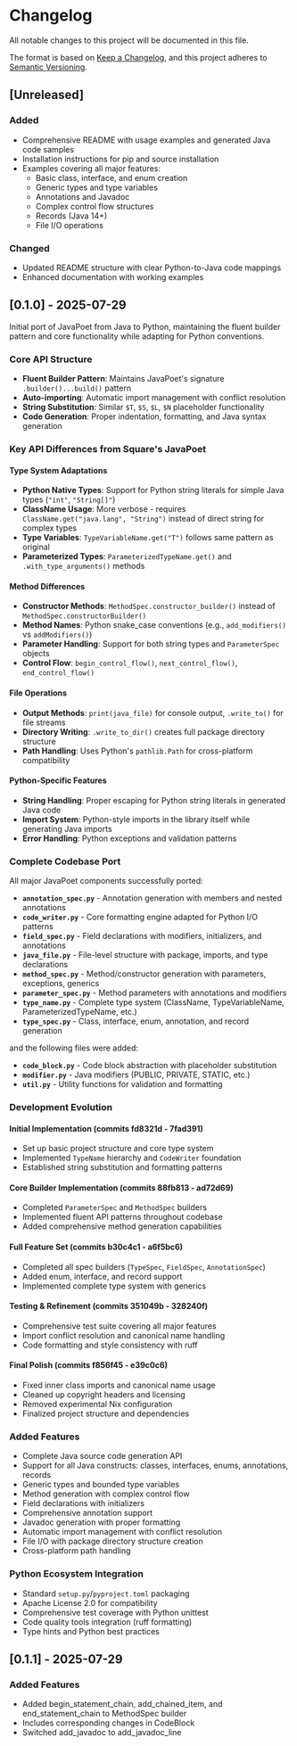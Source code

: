 # Changelog

All notable changes to this project will be documented in this file.

The format is based on [Keep a Changelog](https://keepachangelog.com/en/1.0.0/),
and this project adheres to [Semantic Versioning](https://semver.org/spec/v2.0.0.html).

## [Unreleased]

### Added
- Comprehensive README with usage examples and generated Java code samples
- Installation instructions for pip and source installation
- Examples covering all major features:
  - Basic class, interface, and enum creation
  - Generic types and type variables
  - Annotations and Javadoc
  - Complex control flow structures
  - Records (Java 14+)
  - File I/O operations

### Changed
- Updated README structure with clear Python-to-Java code mappings
- Enhanced documentation with working examples

## [0.1.0] - 2025-07-29

Initial port of JavaPoet from Java to Python, maintaining the fluent builder pattern and core functionality while adapting for Python conventions.

### Core API Structure
- **Fluent Builder Pattern**: Maintains JavaPoet's signature `.builder()...build()` pattern
- **Auto-importing**: Automatic import management with conflict resolution
- **String Substitution**: Similar `$T`, `$S`, `$L`, `$N` placeholder functionality
- **Code Generation**: Proper indentation, formatting, and Java syntax generation

### Key API Differences from Square's JavaPoet

#### Type System Adaptations
- **Python Native Types**: Support for Python string literals for simple Java types (`"int"`, `"String[]"`)
- **ClassName Usage**: More verbose - requires `ClassName.get("java.lang", "String")` instead of direct string for complex types
- **Type Variables**: `TypeVariableName.get("T")` follows same pattern as original
- **Parameterized Types**: `ParameterizedTypeName.get()` and `.with_type_arguments()` methods

#### Method Differences
- **Constructor Methods**: `MethodSpec.constructor_builder()` instead of `MethodSpec.constructorBuilder()`
- **Method Names**: Python snake_case conventions (e.g., `add_modifiers()` vs `addModifiers()`)
- **Parameter Handling**: Support for both string types and `ParameterSpec` objects
- **Control Flow**: `begin_control_flow()`, `next_control_flow()`, `end_control_flow()`

#### File Operations
- **Output Methods**: `print(java_file)` for console output, `.write_to()` for file streams
- **Directory Writing**: `.write_to_dir()` creates full package directory structure
- **Path Handling**: Uses Python's `pathlib.Path` for cross-platform compatibility

#### Python-Specific Features
- **String Handling**: Proper escaping for Python string literals in generated Java code
- **Import System**: Python-style imports in the library itself while generating Java imports
- **Error Handling**: Python exceptions and validation patterns

### Complete Codebase Port

All major JavaPoet components successfully ported:

- **`annotation_spec.py`** - Annotation generation with members and nested annotations
- **`code_writer.py`** - Core formatting engine adapted for Python I/O patterns
- **`field_spec.py`** - Field declarations with modifiers, initializers, and annotations
- **`java_file.py`** - File-level structure with package, imports, and type declarations
- **`method_spec.py`** - Method/constructor generation with parameters, exceptions, generics
- **`parameter_spec.py`** - Method parameters with annotations and modifiers
- **`type_name.py`** - Complete type system (ClassName, TypeVariableName, ParameterizedTypeName, etc.)
- **`type_spec.py`** - Class, interface, enum, annotation, and record generation

and the following files were added:
- **`code_block.py`** - Code block abstraction with placeholder substitution  
- **`modifier.py`** - Java modifiers (PUBLIC, PRIVATE, STATIC, etc.)
- **`util.py`** - Utility functions for validation and formatting

### Development Evolution

#### Initial Implementation (commits fd8321d - 7fad391)
- Set up basic project structure and core type system
- Implemented `TypeName` hierarchy and `CodeWriter` foundation
- Established string substitution and formatting patterns

#### Core Builder Implementation (commits 88fb813 - ad72d69)  
- Completed `ParameterSpec` and `MethodSpec` builders
- Implemented fluent API patterns throughout codebase
- Added comprehensive method generation capabilities

#### Full Feature Set (commits b30c4c1 - a6f5bc6)
- Completed all spec builders (`TypeSpec`, `FieldSpec`, `AnnotationSpec`)
- Added enum, interface, and record support
- Implemented complete type system with generics

#### Testing & Refinement (commits 351049b - 328240f)
- Comprehensive test suite covering all major features
- Import conflict resolution and canonical name handling
- Code formatting and style consistency with ruff

#### Final Polish (commits f856f45 - e39c0c6)
- Fixed inner class imports and canonical name usage
- Cleaned up copyright headers and licensing
- Removed experimental Nix configuration
- Finalized project structure and dependencies

### Added Features
- Complete Java source code generation API
- Support for all Java constructs: classes, interfaces, enums, annotations, records
- Generic types and bounded type variables  
- Method generation with complex control flow
- Field declarations with initializers
- Comprehensive annotation support
- Javadoc generation with proper formatting
- Automatic import management with conflict resolution
- File I/O with package directory structure creation
- Cross-platform path handling

### Python Ecosystem Integration
- Standard `setup.py`/`pyproject.toml` packaging
- Apache License 2.0 for compatibility
- Comprehensive test coverage with Python unittest
- Code quality tools integration (ruff formatting)
- Type hints and Python best practices


## [0.1.1] - 2025-07-29

### Added Features
- Added begin_statement_chain, add_chained_item, and end_statement_chain to MethodSpec builder
- Includes corresponding changes in CodeBlock
- Switched add_javadoc to add_javadoc_line

